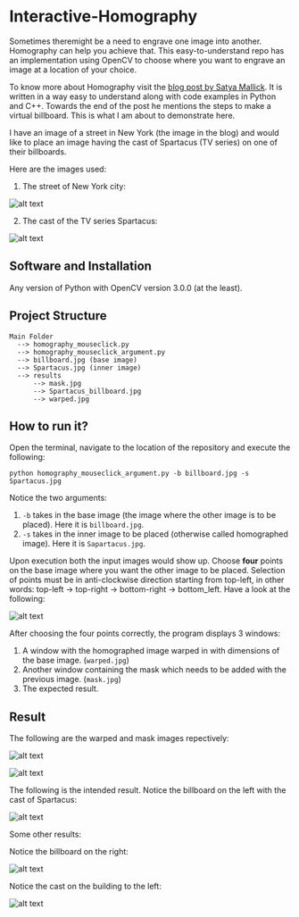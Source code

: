 # Interactive-Homography
Sometimes theremight be a need to engrave one image into another. Homography can help you achieve that. This easy-to-understand repo has an implementation using OpenCV to choose where you want to engrave an image at a location of your choice.

To know more about Homography visit the [blog post by Satya Mallick](https://www.learnopencv.com/homography-examples-using-opencv-python-c/). It is written in a way easy to understand along with code examples in Python and C++. Towards the end of the post he mentions the steps to make a virtual billboard. This is what I am about to demonstrate here. 

I have an image of a street in New York (the image in the blog) and would like to place an image having the cast of Spartacus (TV series) on one of their billboards.

Here are the images used:

1. The street of New York city:

![alt text](https://github.com/JeruLuke/Interactive-Homography/blob/master/billboard.jpg)

2. The cast of the TV series Spartacus:

![alt text](https://github.com/JeruLuke/Interactive-Homography/blob/master/Spartacus.jpg)

## Software and Installation

Any version of Python with OpenCV version 3.0.0 (at the least).

## Project Structure

```
Main Folder
  --> homography_mouseclick.py
  --> homography_mouseclick_argument.py
  --> billboard.jpg (base image)
  --> Spartacus.jpg (inner image)
  --> results
      --> mask.jpg
      --> Spartacus_billboard.jpg
      --> warped.jpg
```

## How to run it?

Open the terminal, navigate to the location of the repository and execute the following:

`python homography_mouseclick_argument.py -b billboard.jpg -s Spartacus.jpg`

Notice the two arguments:

1. `-b` takes in the base image (the image where the other image is to be placed). Here it is `billboard.jpg`.
2. `-s` takes in the inner image to be placed (otherwise called homographed image). Here it is `Sapartacus.jpg`.

Upon execution both the input images would show up. Choose **four** points on the base image where you want the other image to be placed. Selection of points must be in anti-clockwise direction starting from top-left, in other words: top-left -> top-right -> bottom-right -> bottom_left. Have a look at the following:

![alt text](https://github.com/JeruLuke/Interactive-Homography/blob/master/point_ordering.JPG)

After choosing the four points correctly, the program displays 3 windows:
1. A window with the homographed image warped in with dimensions of the base image. (`warped.jpg`)
2. Another window containing the mask which needs to be added with the previous image. (`mask.jpg`)
3. The expected result.

## Result

The following are the warped and mask images repectively:

![alt text](https://github.com/JeruLuke/Interactive-Homography/blob/master/results/warped.jpg)

![alt text](https://github.com/JeruLuke/Interactive-Homography/blob/master/results/mask.jpg)

The following is the intended result. Notice the billboard on the left with the cast of Spartacus:

![alt text](https://github.com/JeruLuke/Interactive-Homography/blob/master/Spartacus_billboard.jpg)

Some other results:

Notice the billboard on the right:

![alt text](https://github.com/JeruLuke/Interactive-Homography/blob/master/Spartacus_billboard_2.jpg)

Notice the cast on the building to the left:

![alt text](https://github.com/JeruLuke/Interactive-Homography/blob/master/Spartacus_billboard_3.jpg)
